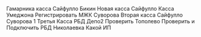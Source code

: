 Гамарника касса Сайфулло
Бикин Новая касса Сайфулло
Касса Умеджона Регистрировать МЖК
Суворова Вторая касса Сайфулло
Суворова 1 Третья Касса РБД
Депо2 Проверить
Тополево Проверить и Подключить РБД
Николаевка Какой ИП
